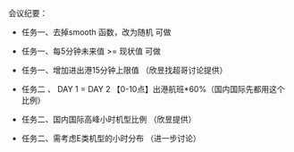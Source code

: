 会议纪要：
-  任务一、去掉smooth 函数，改为随机 可做
-  任务一、每5分钟未来值 >= 现状值 可做
-  任务一、增加进出港15分钟上限值 （欣昱找超哥讨论提供）

-  任务二 、 DAY 1 = DAY 2 【0-10点】出港航班*60%（国内国际先都用这个比例）
-  任务二、国内国际高峰小时机型比例 （欣昱提供）
-  任务二、需考虑E类机型的小时分布 （进一步讨论）